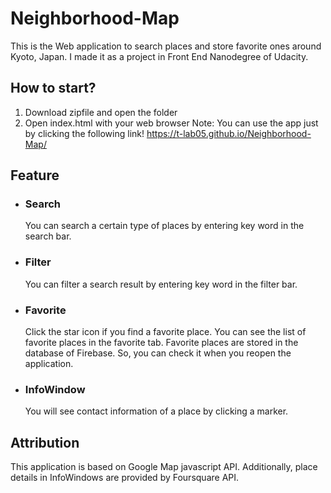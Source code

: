# Neighborhood-Map
This is the Web application to search places and store favorite ones around Kyoto, Japan.
I made it as a project in Front End Nanodegree of Udacity.

## How to start?
  1. Download zipfile and open the folder
  2. Open index.html with your web browser
Note: You can use the app just by clicking the following link!
https://t-lab05.github.io/Neighborhood-Map/

## Feature
- ### Search
  You can search a certain type of places by entering key word in the search bar. 
  
- ### Filter
  You can filter a search result by entering key word in the filter bar.
  
- ### Favorite
  Click the star icon if you find a favorite place. You can see the list of favorite places in the favorite tab. Favorite places are stored in the database of Firebase. So, you can check it when you reopen the application.

- ### InfoWindow
  You will see contact information of a place by clicking a marker. 

## Attribution
This application is based on Google Map javascript API. Additionally, place details in InfoWindows are provided by Foursquare API.
